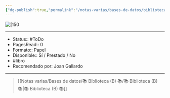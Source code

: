 ```yaml
---
{"dg-publish":true,"permalink":"/notas-varias/bases-de-datos/biblioteca-b/b-la-masa-enfurecida/"}
---
```



![|150](http://books.google.com/books/content?id=CBr0DwAAQBAJ&printsec=frontcover&img=1&zoom=1&edge=curl&source=gbs_api)

---

- Status:: #ToDo 
- PagesRead:: 0 
- Formato:: Papel
- Disponible:: Sí / Prestado / No
- #libro 
- Recomendado por: Joan Gallardo

---

> [[Notas varias/Bases de datos/📚 Biblioteca (B) 📚/📚 Biblioteca (B) 📚\|📚 Biblioteca (B) 📚]]